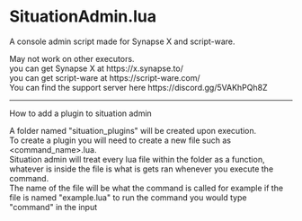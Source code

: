# SituationAdmin.lua
A console admin script made for Synapse X and script-ware.<br>
<p>
May not work on other executors.<br>
you can get Synapse X at https://x.synapse.to/<br>
you can get script-ware at https://script-ware.com/<br>
You can find the support server here https://discord.gg/5VAKhPQh8Z<br>
</p>
<hr>
<p>

How to add a plugin to situation admin  
  
A folder named "situation_plugins" will be created upon execution.<br>
To create a plugin you will need to create a new file such as <command_name>.lua.<br>
Situation admin will treat every lua file within the folder as a function, whatever is inside the file is what is gets ran whenever you execute the command.<br>
The name of the file will be what the command is called for example if the file is named "example.lua" to run the command you would type "command" in the input
</p>
